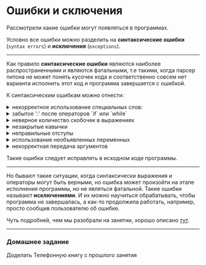 # Ошибки и сключения

Рассмотрели какие ошибки могут появляться в программах.

Условно все ошибки можно разделить на **синтаксические ошибки** (`syntax errors`) и **исключения** (`exceptions`).

---

Как правило **синтаксические ошибки** являются наиболее распространенными и являются фатальными, т.е такими, когда парсер питона не может понять кусочек кода и соответственно совсем нет варианта исполнить этот код и программа завершается с ошибкой.

К синтаксическим ошибкам можно отнести:
<details><summary>некорректное использование специальных слов:</summary>
К примеру, надо не забывать, что python регистрозависимый язык и случайное неправильное написание какого-то [ключевого слова](https://pythonworld.ru/osnovy/klyuchevye-slova-modul-keyword.html)  приведет к ошибке: интерпретатор просто посмотрит, что такого ключевого слова нет и воспримет как переменную, а вы такую переменную не объявляли, так еще и неправильно используете.

```python
>>> some_message = "Hello world!"
>>> i = 10
>>> While i > 0:
  File "<stdin>", line 1
    While i > 0:
          ^
SyntaxError: invalid syntax
```
</details>

<details><summary>забытое ':' после операторов `if` или `while`</summary>

```python
>>> my_list = [1, 6, 5, 4, 7, 8, 9, 10]
>>> 
>>> for number in list
  File "<stdin>", line 1
    for number in list
                     ^
SyntaxError: invalid syntax
```
</details>

<details><summary>неверное количество скобочек в выражениях</summary>

```python
1 def find_roots(a, b, c):
2     D =  b**2 - 4*a*c
3
4     if D < 0:
5         return "There are no real roots"
6     x1 = (-b + D**(0.5) / 2*a
7     x2 = (-b - D**(0.5)) / 2*a
8
9     return x1, x2
10
11 print("ax^2 + bx + c = 0")
12
13 a = int(input("Enter a: "))
14 b = int(input("Enter b: "))
15 c = int(input("Enter c: "))
16 
17 print(find_roots(a, b, c))

File "syntax_errors.py", line 7
    x2 = (-b - D**(0.5)) / 2*a
     ^
SyntaxError: invalid syntax
```

или
```python
>>> print "hello world!"
  File "<stdin>", line 1
    print "Hello world!"
                       ^
SyntaxError: Missing parentheses in call to 'print'
```
</details>

<details><summary>незакрытые кавычки</summary>

```python
1 some_message = "Hello" + "world
2
3 print(some_message)

 File "syntax_errors.py", line 1
    some_message = "Hello" + "world
                                  ^
SyntaxError: EOL while scanning string literal
```

</details>

<details><summary>неправильные отступы</summary>
Да, да, очень важны отступы!

```python
1 x = 1
2   y = 25
3
4 print(x * y)

  File "syntax_errors.py", line 2
    y = 25
    ^
IndentationError: unexpected indent
```
</details>

<details><summary>использование необъявленных переменных</summary>

```python
>>> number_1 = 123
>>> number_2 = 87
>>> 
>>> print(number_1 + numer_2)
Traceback (most recent call last):
  File "<stdin>", line 1, in <module>
NameError: name 'numer_2' is not defined
>>> 
```
</details>

<details><summary>некорректная передача аргументов</summary>

```python
>>> def add(a ,b):
...     return a + b
... 
>>> 
>>> 
>>> number_1 = 4
>>> number_2 = 3
>>> 
>>> summ = add(number_1, , number_2)
  File "<stdin>", line 1
    summ = add(number_1, , number_2)
                         ^
SyntaxError: invalid syntax
>>> 

```
</details>

Такие ошибки следует исправлять в исходном коде программы.

---
Но бывают такие ситуации, когда синтаксически выражения и операторы могут быть верными, но ошибка может произойти на этапе исполнения программы, но не являться фатальной. Такие ошибки называют **исключениями**. И их можно научиться обрабатывать, чтобы программа не завершалась, а как-то продолжила работать, например, просто сообщив пользователю об ошибке.

Чуть подробней, чем мы разобрали на занятии, хорошо описано [тут](http://pep8.ru/doc/tutorial-2.6/9.html).

---

### Домашнее задание 
Доделать Телефонную книгу с прошлого занятия
